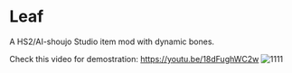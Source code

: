 # Leaf
A HS2/AI-shoujo Studio item mod with dynamic bones.

Check this video for demostration: https://youtu.be/18dFughWC2w 
![1111](https://github.com/user-attachments/assets/9bbc557e-7378-441b-9010-984f852a5be0)
